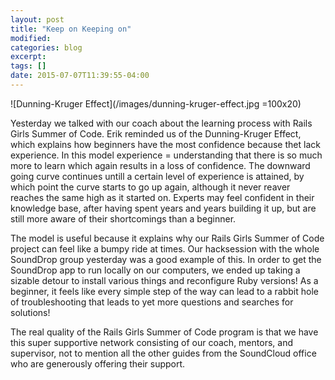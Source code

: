 ```yaml
---
layout: post
title: "Keep on Keeping on"
modified:
categories: blog
excerpt:
tags: []
date: 2015-07-07T11:39:55-04:00
---
```


![Dunning-Kruger Effect](/images/dunning-kruger-effect.jpg =100x20)


Yesterday we talked with our coach about the learning process with Rails Girls Summer of Code. Erik reminded us of the Dunning-Kruger Effect, which explains how beginners have the most confidence because thet lack experience. In this model experience = understanding that there is so much more to learn which again results in a loss of confidence. The downward going curve continues untill a certain level of experience is attained, by which point the curve starts to go up again, although it never reaver reaches the same high as it started on. Experts may feel confident in their knowledge base, after having spent years and years building it up, but are still more aware of their shortcomings than a beginner. 

The model is useful because it explains why our Rails Girls Summer of Code project can feel like a bumpy ride at times. Our hacksession with the whole SoundDrop group yesterday was a good example of this. In order to get the SoundDrop app to run locally on our computers, we ended up taking a sizable detour to install various things and reconfigure Ruby versions! As a beginner, it feels like every simple step of the way can lead to a rabbit hole of troubleshooting that leads to yet more questions and searches for solutions! 

The real quality of the Rails Girls Summer of Code program is that we have this super supportive network consisting of our coach, mentors, and supervisor, not to mention all the other guides from the SoundCloud office who are generously offering their support. 